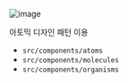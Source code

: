 ![image](https://github.com/user-attachments/assets/ed9246b2-85cc-42b7-92f0-97c1da08abbd)

아토믹 디자인 패턴 이용
- `src/components/atoms`
- `src/components/molecules`
- `src/components/organisms`
